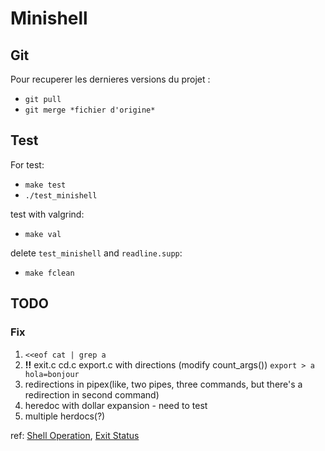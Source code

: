 # Minishell

## Git

Pour recuperer les dernieres versions du projet :
- `git pull`
- `git merge *fichier d'origine*`

## Test

For test:
- `make test`
- `./test_minishell`

test with valgrind:
- `make val`

delete `test_minishell` and `readline.supp`:
- `make fclean`

## TODO

### Fix
1. `<<eof cat | grep a`
2. **!!** exit.c cd.c export.c with directions (modify count_args()) `export > a hola=bonjour`
3. redirections in pipex(like, two pipes, three commands, but there's a redirection in second command)
4. heredoc with dollar expansion - need to test
5. multiple herdocs(?)

ref:
[Shell Operation](https://www.gnu.org/savannah-checkouts/gnu/bash/manual/html_node/Shell-Operation.html), 
[Exit Status](https://www.gnu.org/savannah-checkouts/gnu/bash/manual/html_node/Exit-Status.html)
